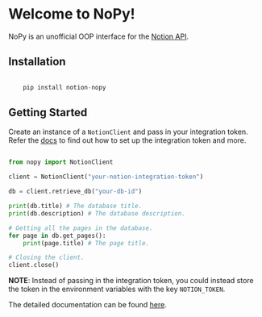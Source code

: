 # Welcome to NoPy!

NoPy is an unofficial OOP interface for the [Notion API](https://developers.notion.com/reference/intro).

## Installation

```py

    pip install notion-nopy
```

## Getting Started

Create an instance of a `NotionClient` and pass in your integration token. Refer the [docs](https://developers.notion.com/docs/authorization#set-up-the-auth-flow-for-an-internal-integration) to find out how to set up the integration token and more.

```python

from nopy import NotionClient

client = NotionClient("your-notion-integration-token")

db = client.retrieve_db("your-db-id")

print(db.title) # The database title.
print(db.description) # The database description.

# Getting all the pages in the database.
for page in db.get_pages():
    print(page.title) # The page title.

# Closing the client.
client.close()
```

**NOTE**: Instead of passing in the integration token, you could instead store the token in the environment variables with the key `NOTION_TOKEN`.

The detailed documentation can be found [here](https://visakhchekur.github.io/nopy/).

